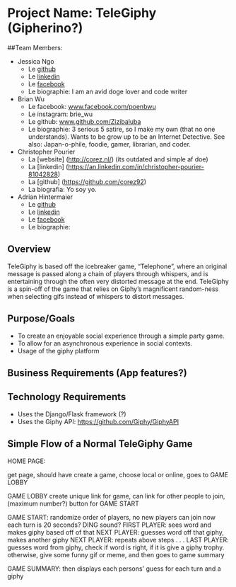 # Project Name: TeleGiphy (Gipherino?)

##Team Members:
- Jessica Ngo
  - Le [github](https://github.com/JessicaNgo )
  - Le [linkedin](https://ca.linkedin.com/in/ngojessica)
  - Le [facebook](https://www.facebook.com/jessica.ngo.1069)
  - Le biographie: I am an avid doge lover and code writer
- Brian Wu
  - Le facebook: www.facebook.com/poenbwu 
  - Le instagram: brie_wu
  - Le github: www.github.com/Zizibaluba
  - Le biographie: 3 serious 5 satire, so I make my own (that no one understands). Wants to be grow up to be an Internet Detective. See also:  Japan-o-phile, foodie, gamer, librarian, and coder.
- Christopher Pourier
  - La [website] (http://corez.nl/) (its outdated and simple af doe)
  - La [linkedin] (https://an.linkedin.com/in/christopher-pourier-81042828)
  - La [github] (https://github.com/corez92)
  - La biografia: Yo soy yo. 
- Adrian Hintermaier
  - Le [github](https://github.com/Mester)
  - Le [linkedin](https://se.linkedin.com/in/adrianhintermaier)
  - Le [facebook](https://www.facebook.com/adrian.hintermaier)
  - Le biographie: 

## Overview
TeleGiphy is based off the icebreaker game, “Telephone”, where an original message is passed along a chain of players through whispers, and is entertaining through the often very distorted message at the end. TeleGiphy is a spin-off of the game that relies on Giphy’s magnificent random-ness when selecting gifs instead of whispers to distort messages. 

## Purpose/Goals
- To create an enjoyable social experience through a simple party game.
- To allow for an asynchronous experience in social contexts.
- Usage of the giphy platform 

## Business Requirements (App features?)


## Technology Requirements
- Uses the Django/Flask framework (?)
- Uses the Giphy API: https://github.com/Giphy/GiphyAPI 




## Simple Flow of a Normal TeleGiphy Game

HOME PAGE:

get page, should have create a game, 
choose local or online, 
goes to GAME LOBBY

GAME LOBBY
create unique link for game, 
can link for other people to join, (maximum number?)
button for GAME START

GAME START: 
randomize order of players, no new players can join now
each turn is 20 seconds? DING sound?
FIRST PLAYER: sees word and makes giphy based off of that
NEXT PLAYER: guesses word off that giphy, makes another giphy
NEXT PLAYER: repeats above steps
. 
.
.
LAST PLAYER: guesses word from giphy, check if word is right, if it is give a giphy trophy.
otherwise, give some funny gif or meme, and then goes to game summary

GAME SUMMARY:
then displays each persons' guess for each turn and a giphy

